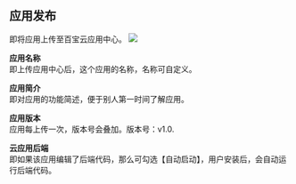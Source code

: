 ## 应用发布
即将应用上传至百宝云应用中心。
![](http://docfiles.baibaoyun.com/Fj0mM-htNn-tXhJVBOmAOczB5QVw)

**应用名称**<br>
即上传应用中心后，这个应用的名称，名称可自定义。

**应用简介**<br>
即对应用的功能简述，便于别人第一时间了解应用。

**应用版本**<br>
应用每上传一次，版本号会叠加。版本号：v1.0.


**云应用后端**<br>
即如果该应用编辑了后端代码，那么可勾选【自动启动】，用户安装后，会自动运行后端代码。

